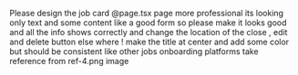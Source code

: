 Please design the job card @page.tsx page more professional its looking only text and some content like a good form so please make it looks good and all the info shows correctly and change the location of the close , edit and delete button else where !  make the title at center and add some color but should be consistent like other jobs onboarding platforms take reference from ref-4.png image